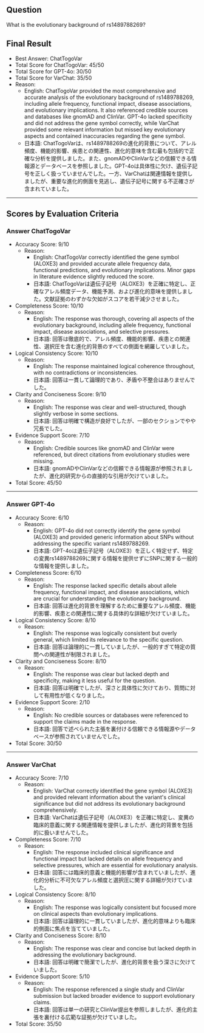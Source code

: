 ## Question

What is the evolutionary background of rs1489788269?

## Final Result

- Best Answer: ChatTogoVar
- Total Score for ChatTogoVar: 45/50
- Total Score for GPT-4o: 30/50
- Total Score for VarChat: 35/50
- Reason:
  - English: ChatTogoVar provided the most comprehensive and accurate analysis of the evolutionary background of rs1489788269, including allele frequency, functional impact, disease associations, and evolutionary implications. It also referenced credible sources and databases like gnomAD and ClinVar. GPT-4o lacked specificity and did not address the gene symbol correctly, while VarChat provided some relevant information but missed key evolutionary aspects and contained inaccuracies regarding the gene symbol.
  - 日本語: ChatTogoVarは、rs1489788269の進化的背景について、アレル頻度、機能的影響、疾患との関連性、進化的意味を含む最も包括的で正確な分析を提供しました。また、gnomADやClinVarなどの信頼できる情報源とデータベースを参照しました。GPT-4oは具体性に欠け、遺伝子記号を正しく扱っていませんでした。一方、VarChatは関連情報を提供しましたが、重要な進化的側面を見逃し、遺伝子記号に関する不正確さが含まれていました。

---

## Scores by Evaluation Criteria

### Answer ChatTogoVar
- Accuracy Score: 9/10
  - Reason: 
    - English: ChatTogoVar correctly identified the gene symbol (ALOXE3) and provided accurate allele frequency data, functional predictions, and evolutionary implications. Minor gaps in literature evidence slightly reduced the score.
    - 日本語: ChatTogoVarは遺伝子記号（ALOXE3）を正確に特定し、正確なアレル頻度データ、機能予測、および進化的意味を提供しました。文献証拠のわずかな欠如がスコアを若干減少させました。
- Completeness Score: 10/10
  - Reason: 
    - English: The response was thorough, covering all aspects of the evolutionary background, including allele frequency, functional impact, disease associations, and selective pressures.
    - 日本語: 回答は徹底的で、アレル頻度、機能的影響、疾患との関連性、選択圧を含む進化的背景のすべての側面を網羅していました。
- Logical Consistency Score: 10/10
  - Reason: 
    - English: The response maintained logical coherence throughout, with no contradictions or inconsistencies.
    - 日本語: 回答は一貫して論理的であり、矛盾や不整合はありませんでした。
- Clarity and Conciseness Score: 9/10
  - Reason: 
    - English: The response was clear and well-structured, though slightly verbose in some sections.
    - 日本語: 回答は明確で構造が良好でしたが、一部のセクションでやや冗長でした。
- Evidence Support Score: 7/10
  - Reason: 
    - English: Credible sources like gnomAD and ClinVar were referenced, but direct citations from evolutionary studies were missing.
    - 日本語: gnomADやClinVarなどの信頼できる情報源が参照されましたが、進化的研究からの直接的な引用が欠けていました。
- Total Score: 45/50

---

### Answer GPT-4o
- Accuracy Score: 6/10
  - Reason: 
    - English: GPT-4o did not correctly identify the gene symbol (ALOXE3) and provided generic information about SNPs without addressing the specific variant rs1489788269.
    - 日本語: GPT-4oは遺伝子記号（ALOXE3）を正しく特定せず、特定の変異rs1489788269に関する情報を提供せずにSNPに関する一般的な情報を提供しました。
- Completeness Score: 6/10
  - Reason: 
    - English: The response lacked specific details about allele frequency, functional impact, and disease associations, which are crucial for understanding the evolutionary background.
    - 日本語: 回答は進化的背景を理解するために重要なアレル頻度、機能的影響、疾患との関連性に関する具体的な詳細が欠けていました。
- Logical Consistency Score: 8/10
  - Reason: 
    - English: The response was logically consistent but overly general, which limited its relevance to the specific question.
    - 日本語: 回答は論理的に一貫していましたが、一般的すぎて特定の質問への関連性が制限されました。
- Clarity and Conciseness Score: 8/10
  - Reason: 
    - English: The response was clear but lacked depth and specificity, making it less useful for the question.
    - 日本語: 回答は明確でしたが、深さと具体性に欠けており、質問に対して有用性が低くなりました。
- Evidence Support Score: 2/10
  - Reason: 
    - English: No credible sources or databases were referenced to support the claims made in the response.
    - 日本語: 回答で述べられた主張を裏付ける信頼できる情報源やデータベースが参照されていませんでした。
- Total Score: 30/50

---

### Answer VarChat
- Accuracy Score: 7/10
  - Reason: 
    - English: VarChat correctly identified the gene symbol (ALOXE3) and provided relevant information about the variant's clinical significance but did not address its evolutionary background comprehensively.
    - 日本語: VarChatは遺伝子記号（ALOXE3）を正確に特定し、変異の臨床的意義に関する関連情報を提供しましたが、進化的背景を包括的に扱いませんでした。
- Completeness Score: 7/10
  - Reason: 
    - English: The response included clinical significance and functional impact but lacked details on allele frequency and selective pressures, which are essential for evolutionary analysis.
    - 日本語: 回答には臨床的意義と機能的影響が含まれていましたが、進化的分析に不可欠なアレル頻度と選択圧に関する詳細が欠けていました。
- Logical Consistency Score: 8/10
  - Reason: 
    - English: The response was logically consistent but focused more on clinical aspects than evolutionary implications.
    - 日本語: 回答は論理的に一貫していましたが、進化的意味よりも臨床的側面に焦点を当てていました。
- Clarity and Conciseness Score: 8/10
  - Reason: 
    - English: The response was clear and concise but lacked depth in addressing the evolutionary background.
    - 日本語: 回答は明確で簡潔でしたが、進化的背景を扱う深さに欠けていました。
- Evidence Support Score: 5/10
  - Reason: 
    - English: The response referenced a single study and ClinVar submission but lacked broader evidence to support evolutionary claims.
    - 日本語: 回答は単一の研究とClinVar提出を参照しましたが、進化的主張を裏付ける広範な証拠が欠けていました。
- Total Score: 35/50